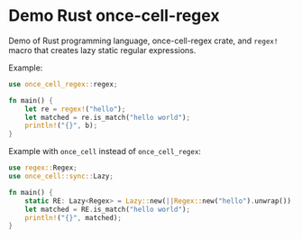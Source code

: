 # Demo Rust once-cell-regex

Demo of Rust programming language, once-cell-regex crate, and `regex!` macro that creates lazy static regular expressions.

Example:

```rust
use once_cell_regex::regex;

fn main() {
    let re = regex!("hello");
    let matched = re.is_match("hello world");
    println!("{}", b);
}
```

Example with `once_cell` instead of `once_cell_regex`:

```rust
use regex::Regex;
use once_cell::sync::Lazy;

fn main() {
    static RE: Lazy<Regex> = Lazy::new(||Regex::new("hello").unwrap());
    let matched = RE.is_match("hello world");
    println!("{}", matched);
}
```
